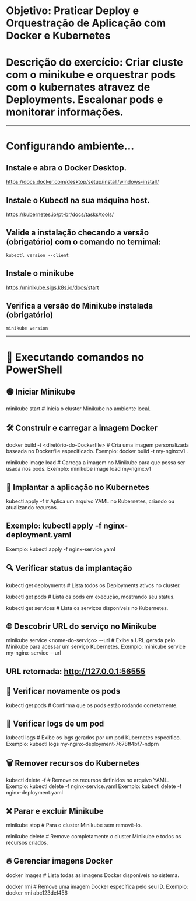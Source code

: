 # Objetivo: Praticar Deploy e Orquestração de Aplicação com Docker e Kubernetes

# Descrição do exercício: Criar cluste com o minikube e orquestrar pods com o kubernates atravez de Deployments. Escalonar pods e monitorar informações.

---

# Configurando ambiente...

## Instale e abra o Docker Desktop.

https://docs.docker.com/desktop/setup/install/windows-install/

## Instale o Kubectl na sua máquina host.

https://kubernetes.io/pt-br/docs/tasks/tools/

## Valide a instalação checando a versão (obrigatório) com o comando no ternimal:

```shell
kubectl version --client
```

## Instale o minikube

https://minikube.sigs.k8s.io/docs/start

## Verifica a versão do Minikube instalada (obrigatório)

```shell
minikube version
```

---

# 🚀 Executando comandos no PowerShell

## 🟢 Iniciar Minikube

minikube start # Inicia o cluster Minikube no ambiente local.

## 🛠️ Construir e carregar a imagem Docker

docker build -t <nome-da-imagem> <diretório-do-Dockerfile> # Cria uma imagem personalizada baseada no Dockerfile especificado.
 Exemplo: docker build -t my-nginx:v1 .

minikube image load <nome-da-imagem> # Carrega a imagem no Minikube para que possa ser usada nos pods.
Exemplo: minikube image load my-nginx:v1

## 📌 Implantar a aplicação no Kubernetes

kubectl apply -f <arquivo-YAML> # Aplica um arquivo YAML no Kubernetes, criando ou atualizando recursos.

## Exemplo: kubectl apply -f nginx-deployment.yaml
Exemplo: kubectl apply -f nginx-service.yaml

## 🔍 Verificar status da implantação

kubectl get deployments # Lista todos os Deployments ativos no cluster.

kubectl get pods # Lista os pods em execução, mostrando seu status.

kubectl get services # Lista os serviços disponíveis no Kubernetes.

## 🌐 Descobrir URL do serviço no Minikube

minikube service <nome-do-serviço> --url # Exibe a URL gerada pelo Minikube para acessar um serviço Kubernetes.
Exemplo: minikube service my-nginx-service --url

## URL retornada: http://127.0.0.1:56555

## 📜 Verificar novamente os pods

kubectl get pods # Confirma que os pods estão rodando corretamente.

## 📖 Verificar logs de um pod

kubectl logs <nome-do-pod> # Exibe os logs gerados por um pod Kubernetes específico.
Exemplo: kubectl logs my-nginx-deployment-7678ff4bf7-ndprn

## 🗑️ Remover recursos do Kubernetes

kubectl delete -f <arquivo-YAML> # Remove os recursos definidos no arquivo YAML.
Exemplo: kubectl delete -f nginx-service.yaml
Exemplo: kubectl delete -f nginx-deployment.yaml

## ❌ Parar e excluir Minikube

minikube stop # Para o cluster Minikube sem removê-lo.

minikube delete # Remove completamente o cluster Minikube e todos os recursos criados.

## 🔥 Gerenciar imagens Docker

docker images # Lista todas as imagens Docker disponíveis no sistema.

docker rmi <id-da-imagem> # Remove uma imagem Docker específica pelo seu ID.
Exemplo: docker rmi abc123def456
